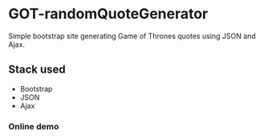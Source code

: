 GOT-randomQuoteGenerator
========================

Simple bootstrap site generating Game of Thrones quotes using JSON and Ajax. 

Stack used 
----------
- Bootstrap
- JSON
- Ajax

### Online demo ###

